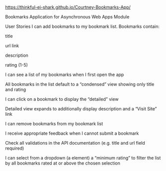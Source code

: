 https://thinkful-ei-shark.github.io/Courtney-Bookmarks-App/

Bookmarks Application for Asynchronous Web Apps Module

User Stories
I can add bookmarks to my bookmark list. Bookmarks contain:

title

url link

description

rating (1-5)

I can see a list of my bookmarks when I first open the app

All bookmarks in the list default to a “condensed” view showing only title and rating

I can click on a bookmark to display the “detailed” view

Detailed view expands to additionally display description and a “Visit Site” link

I can remove bookmarks from my bookmark list

I receive appropriate feedback when I cannot submit a bookmark

Check all validations in the API documentation (e.g. title and url field required)

I can select from a dropdown (a element) a “minimum rating” to filter the list by all bookmarks rated at or above the chosen selection
